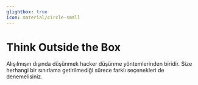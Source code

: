 ```yaml
---
glightbox: true
icon: material/circle-small
---
```


# Think Outside the Box

Alışılmışın dışında düşünmek hacker düşünme yöntemlerinden biridir. Size herhangi bir sınırlama getirilmediği sürece farklı seçenekleri de denemelisiniz.
